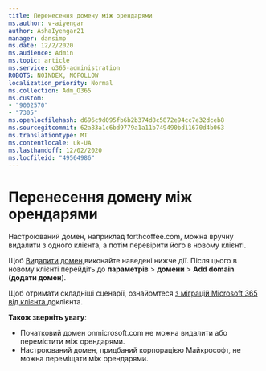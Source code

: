 ```yaml
---
title: Перенесення домену між орендарями
ms.author: v-aiyengar
author: AshaIyengar21
manager: dansimp
ms.date: 12/2/2020
ms.audience: Admin
ms.topic: article
ms.service: o365-administration
ROBOTS: NOINDEX, NOFOLLOW
localization_priority: Normal
ms.collection: Adm_O365
ms.custom:
- "9002570"
- "7305"
ms.openlocfilehash: d696c9d095fb6b2b374d8c5872e94cc7e32dceb8
ms.sourcegitcommit: 62a83a1c6bd9779a1a11b749490bd11670d4b063
ms.translationtype: MT
ms.contentlocale: uk-UA
ms.lasthandoff: 12/02/2020
ms.locfileid: "49564986"
---
```

# <a name="transfer-domain-between-tenants"></a>Перенесення домену між орендарями

Настроюваний домен, наприклад forthcoffee.com, можна вручну видалити з одного клієнта, а потім перевірити його в новому клієнті.

Щоб [Видалити домен,](https://docs.microsoft.com/microsoft-365/admin/get-help-with-domains/remove-a-domain)виконайте наведені нижче дії. Після цього в новому клієнті перейдіть до **параметрів**  >  **домени**  >  **Add domain (додати домен**).

Щоб отримати складніші сценарії, ознайомтеся [з міграцій Microsoft 365 від клієнта до](https://docs.microsoft.com/microsoft-365/enterprise/microsoft-365-tenant-to-tenant-migrations)клієнта.

**Також зверніть увагу**:
- Початковий домен onmicrosoft.com не можна видалити або перемістити між орендарями.
- Настроюваний домен, придбаний корпорацією Майкрософт, не можна переміщати між орендарями.